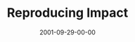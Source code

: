 ---
layout: message
category: message
series: "Maximum Impact"
title: "Reproducing Impact"
date: 2001-09-29-00-00
message_id: 313
audio: "http://s3.amazonaws.com/crossroads-media/media/legacy/mp3/MI_03_09-23-01_Reproducing_Impact.mp3"
audio-duration: "37:59"
explicit: "N"
---